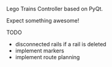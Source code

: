 Lego Trains Controller based on PyQt.

Expect something awesome!

TODO
* disconnected rails if a rail is deleted
* implement markers
* implement route planning
